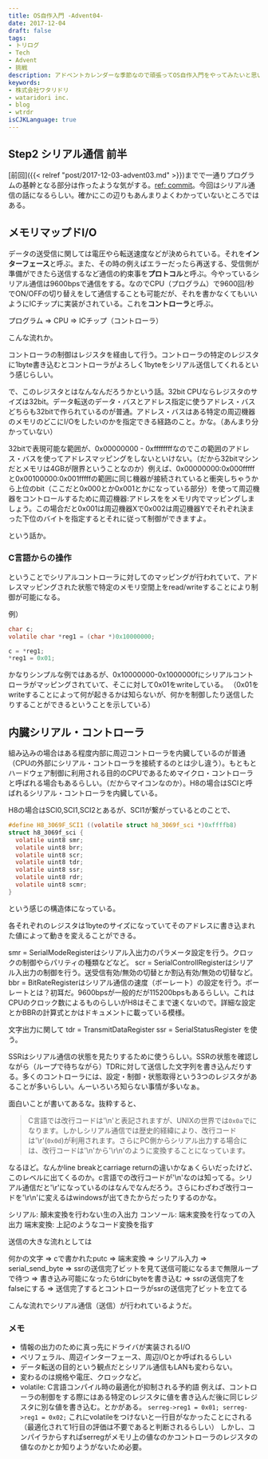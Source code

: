 ```yaml
---
title: OS自作入門 -Advent04-
date: 2017-12-04
draft: false
tags:
- トリログ
- Tech
- Advent
- 挑戦
description: アドベントカレンダーな季節なので頑張ってOS自作入門をやってみたいと思います。今回は2step目の前半です！
keywords:
- 株式会社ワタリドリ
- wataridori inc.
- blog
- wtrdr
isCJKLanguage: true
---
```


## Step2 シリアル通信 前半
[前回]({{< relref "post/2017-12-03-advent03.md" >}})までで一通りプログラムの基幹となる部分は作ったような気がする。[ref: commit](https://github.com/wtrdr/os-advent2017/tree/048a46507be91d389644a31ad424345665bb2323)。今回はシリアル通信の話になるらしい。確かにこの辺りもあんまりよくわかっていないところではある。

## メモリマップドI/O

データの送受信に関しては電圧やら転送速度などが決められている。それを**インターフェース**と呼ぶ。また、その時の例えばエラーだったら再送する、受信側が準備ができたら送信するなど通信の約束事を**プロトコル**と呼ぶ。今やっているシリアル通信は9600bpsで通信をする。なのでCPU（プログラム）で9600回/秒でON/OFFの切り替えをして通信することも可能だが、それを書かなくてもいいようにICチップに実装がされている。これを**コントローラ**と呼ぶ。

プログラム => CPU => ICチップ（コントローラ）

こんな流れか。

コントローラの制御はレジスタを経由して行う。コントローラの特定のレジスタに1byte書き込むとコントローラがよろしく1byteをシリアル送信してくれるという感じらしい。

で、このレジスタとはなんなんだろうかという話。32bit CPUならレジスタのサイズは32bit。データ転送のデータ・バスとアドレス指定に使うアドレス・バスどちらも32bitで作られているのが普通。アドレス・バスはある特定の周辺機器のメモリのどこにI/Oをしたいのかを指定できる経路のこと。かな。（あんまり分かっていない）

32bitで表現可能な範囲が、0x00000000 - 0xffffffffなのでこの範囲のアドレス・バスを使ってアドレスマッピングをしないといけない。（だから32bitマシンだとメモリは4GBが限界ということなのか）例えば、0x00000000:0x000fffffと0x00100000:0x001fffffの範囲に同じ機器が接続されていると衝突しちゃうから上位のbit（ここだと0x000とか0x001とかになっている部分）を使って周辺機器をコントロールするために周辺機器:アドレスををメモリ内でマッピングしましょう。この場合だと0x001は周辺機器Xで0x002は周辺機器Yでそれぞれ決まった下位のバイトを指定するとそれに従って制御ができますよ。

という話か。

### C言語からの操作

ということでシリアルコントローラに対してのマッピングが行われていて、アドレスマッピングされた状態で特定のメモリ空間上をread/writeすることにより制御が可能になる。

例）

```c
char c;
volatile char *reg1 = (char *)0x10000000;

c = *reg1;
*reg1 = 0x01;
```

かなりシンプルな例ではあるが、0x10000000-0x1000000fにシリアルコントローラがマッピングされていて、そこに対して0x01をwriteしている。
（0x01をwriteすることによって何が起きるかは知らないが、何かを制御したり送信したりすることができるということを示している）

## 内臓シリアル・コントローラ
組み込みの場合はある程度内部に周辺コントローラを内臓しているのが普通（CPUの外部にシリアル・コントローラを接続するのとは少し違う）。もともとハードウェア制御に利用される目的のCPUであるためマイクロ・コントローラと呼ばれる場合もあるらしい。（だからマイコンなのか）。H8の場合はSCIと呼ばれるシリアル・コントローラを内臓している。

H8の場合はSCI0,SCI1,SCI2とあるが、SCI1が繋がっているとのことで、

```c
#define H8_3069F_SCI1 ((volatile struct h8_3069f_sci *)0xffffb8)
struct h8_3069f_sci {
  volatile uint8 smr;
  volatile uint8 brr;
  volatile uint8 scr;
  volatile uint8 tdr;
  volatile uint8 ssr;
  volatile uint8 rdr;
  volatile uint8 scmr;
}
```
という感じの構造体になっている。

各それぞれのレジスタは1byteのサイズになっていてそのアドレスに書き込まれた値によって動きを変えることができる。

smr = SerialModeRegisterはシリアル入出力のパラメータ設定を行う。クロックの制御やらパリティの種類などなど。
scr = SerialControllRegisterはシリアル入出力の制御を行う。送受信有効/無効の切替とか割込有効/無効の切替など。
bbr = BitRateRegisterはシリアル通信の速度（ボーレート）の設定を行う。ボーレートとは？初耳だ。9600bpsが一般的だが115200bpsもあるらしい。これはCPUのクロック数によるものらしいがH8はそこまで速くないので。詳細な設定とかBBRの計算式とかはドキュメントに載っている模様。

文字出力に関して
tdr = TransmitDataRegister
ssr = SerialStatusRegister
を使う。

SSRはシリアル通信の状態を見たりするために使うらしい。SSRの状態を確認しながら（ループで待ちながら）TDRに対して送信した文字列を書き込んだりする。多くのコントローラには、設定・制御・状態取得という3つのレジスタがあることが多いらしい。んーいろいろ知らない事情が多いなぁ。

面白いことが書いてあるな。抜粋すると、

> C言語では改行コードは'\n'と表記されますが、UNIXの世界では`0x0a`でになります。しかしシリアル通信では歴史的経緯により、改行コードは'\r'(`0x0d`)が利用されます。さらにPC側からシリアル出力する場合には、改行コードは'\n'から'\r\n'のように変換することになっています。

なるほど。なんかline breakとcarriage returnの違いかなぁくらいだったけど、このレベルに出てくるのか。c言語での改行コードが'\n'なのは知ってる。シリアル通信だと'\r'になっているのはなんでなんだろう。さらにわざわざ改行コードを'\r\n'に変えるはwindowsが出てきたからだったりするのかな。

シリアル: 顛末変換を行わない生の入出力
コンソール: 端末変換を行なっての入出力
端末変換: 上記のようなコード変換を指す

送信の大きな流れとしては

何かの文字 => cで書かれたputc => 端末変換 => シリアル入力 => serial_send_byte => ssrの送信完了ビットを見て送信可能になるまで無限ループで待つ => 書き込み可能になったらtdrにbyteを書き込む => ssrの送信完了をfalseにする => 送信完了するとコントローラがssrの送信完了ビットを立てる

こんな流れでシリアル通信（送信）が行われているようだ。

### メモ

- 情報の出力のために真っ先にドライバが実装されるI/O
- ペリフェラル、周辺インターフェース、周辺I/Oとか呼ばれるらしい
- データ転送の目的という観点だとシリアル通信もLANも変わらない。
- 変わるのは規格や電圧、クロックなど。
- volatile: C言語コンパイル時の最適化が抑制される予約語
      例えば、コントローラの制御をする際にはある特定のレジスタに値を書き込んだ後に同じレジスタに別な値を書き込む。とかがある。
      ```
      serreg->reg1 = 0x01;
      serreg->reg1 = 0x02;
      ```
      これにvolatileをつけないと一行目がなかったことにされる（最適化されて1行目の評価は不要であると判断されるらしい）
      しかし、コンパイラからすればserregがメモリ上の値なのかコントローラのレジスタの値なのかとか知りようがないため必要。



